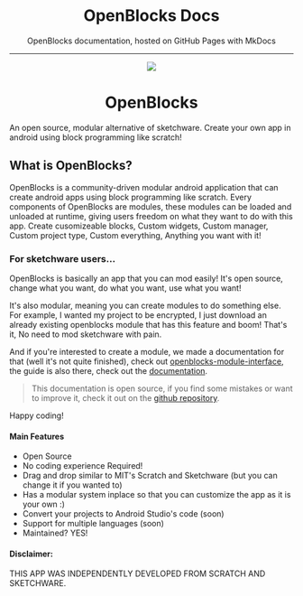 <h1 align="center">OpenBlocks Docs</h1>
<p align="center">
  OpenBlocks documentation, hosted on GitHub Pages with MkDocs
</p>

------

<p align="center">
  <img src="https://avatars.githubusercontent.com/u/79303186?s=150&v=4">
</p>

<h1 align="center">OpenBlocks</h1>

An open source, modular alternative of sketchware. Create your own app in android using block programming like scratch!

## What is OpenBlocks?
OpenBlocks is a community-driven modular android application that can create android apps using block programming like scratch. Every components of OpenBlocks are modules, these modules can be loaded and unloaded at runtime, giving users freedom on what they want to do with this app. Create cusomizeable blocks, Custom widgets, Custom manager, Custom project type, Custom everything, Anything you want with it!

### For sketchware users...
OpenBlocks is basically an app that you can mod easily! It's open source, change what you want, do what you want, use what you want!

It's also modular, meaning you can create modules to do something else. For example, I wanted my project to be encrypted, I just download an already existing openblocks module that has this feature and boom! That's it, No need to mod sketchware with pain.

And if you're interested to create a module, we made a documentation for that (well it's not quite finished), check out [openblocks-module-interface](https://github.com/OpenBlocksTeam/openblocks-module-interface), the guide is also there, check out the [documentation](https://docs.openblocks.tk/modules/making-modules/).

> This documentation is open source, if you find some mistakes or want to improve it, check it out on the [github repository](https://github.com/OpenBlocksTeam/openblocks-docs).

Happy coding!

#### Main Features
- Open Source
- No coding experience Required!
- Drag and drop similar to MIT's Scratch and Sketchware (but you can change it if you wanted to)
- Has a modular system inplace so that you can customize the app as it is your own :)
- Convert your projects to Android Studio's code (soon)
- Support for multiple languages (soon)
- Maintained? YES!

#### Disclaimer: 
THIS APP WAS INDEPENDENTLY DEVELOPED FROM SCRATCH AND SKETCHWARE. 
